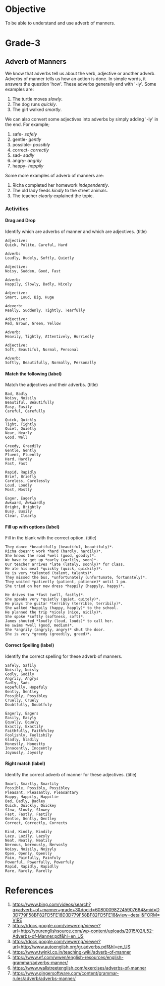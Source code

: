 # Objective

To be able to understand and use adverb of manners.

# Grade-3

## Adverb of Manners

We know that adverbs tell us about the verb, adjective or another adverb. Adverbs of manner tells us how an action is done. In simple words, it answers the question 'how'. These adverbs generally end with '-ly'. Some examples are:
1. The turtle moves *slowly*.
2. The dog runs *quickly*.
3. The girl walked *smartly*.

We can also convert some adjectives into adverbs by simply adding '-ly' in the end. For example;
1. safe- *safely*
2. gentle- *gently*
3. possible- *possibly*
4. correct- *correctly*
5. sad- *sadly*
6. angry- *angrily*
7. happy- *happily*

Some more examples of adverb of manners are:
1. Richa completed her homework *independently*.
2. The old lady feeds *kindly* to the street animals.
3. The teacher *clearly* explained the topic.

### Activities

#### Drag and Drop

Identify which are adverbs of manner and which are adjectives. (title)
```
Adjective:
Quick, Polite, Careful, Hard

Adverb:
Loudly, Rudely, Softly, Quietly
```

```
Adjective:
Noisy, Sudden, Good, Fast

Adverb:
Happily, Slowly, Badly, Nicely
```

```
Adjective:
Smart, Loud, Big, Huge

Adeverb:
Really, Suddenly, Tightly, Tearfully
```

```
Adjective:
Red, Brown, Green, Yellow

Adverb:
Heavily, Tightly, Attentively, Hurriedly
```

```
Adjective:
Soft, Beautiful, Normal, Personal

Adverb:
Softly, Beautifully, Normally, Personally
```

#### Match the following (label)

Match the adjectives and their adverbs. (title)
```
Bad, Badly
Noisy, Noisily
Beautiful, Beautifully
Easy, Easily
Careful, Carefully
```

```
Quick, Quickly
Tight, Tightly
Quiet, Quietly
Near, Nearly
Good, Well
```

```
Greedy, Greedily
Gentle, Gently
Fluent, Fluently
Hard, Hardly
Fast, Fast
```

```
Rapid, Rapidly
Brief, Briefly
Careless, Carelessly
Loud, Loudly
Most, Mostly
```

```
Eager, Eagerly
Awkward, Awkwardly
Bright, Brightly
Busy, Busily
Clear, Clearly
```

#### Fill up with options (label)

Fill in the blank with the correct option. (title)
```
They dance *beautifully (beautiful, beautifuly)*.
Richa doesn't work *hard (hardly, hardily)*.
She knows the road *well (good, goodly)*.
We have to get up *early (earlily, soon)*.
Our teacher arrives *late (lately, soonly)* for class.
He ate his meal *quickly (quick, quickily)*.
He is very *talented (talent, talents)*.
They missed the bus, *unfortunately (unfortunate, fortunately)*.
They waited *patiently (patient, patience)* until 1 pm.
She tried on her new dress *happily (happyly, happy)*.
```

```
He drives too *fast (well, fastly)*.
She speaks very *quietly (quiet, quitely)*.
He plays the guitar *terribly (terrible, terribily)*.
She walked *happily (happy, happly)* to the school.
He planned the trip *nicely (nice, nicily)*.
She spoke *softly (softness, soft)*.
James shouted *loudly (loud, louds)* to call her.
He swims *well (good, medium)*.
She *angrily (angryly, angry)* shut the door.
She is very *greedy (greedily, greed)*.
```

#### Correct Spelling (label)

Identify the correct spelling for these adverb of manners.
```
Safely, Safily
Noisily, Noisly
Godly, Godily
Angrily, Angrys
Sadly, Sads
Hopefully, Hopefuly
Gently, Gentley
Possibly, Possibley
Cruelly, Cruely
Doubtfully, Doubtfuly
```

```
Eagerly, Eagers
Easily, Easyly
Equally, Equaly
Exactly, Exactily
Faithfully, Faithfuley
Foolishly, Foolishily
Gladly, Gladily
Honestly, Honestty
Innocently, Inocently
Joyously, Joyosly
```

#### Right match (label)

Identify the correct adverb of manner for these adjectives. (title)
```
Smart, Smartly, Smartily
Possible, Possibly, Possibley
Pleasant, Pleasantly, Pleasantary
Happy, Happily, Happilie
Bad, Badly, Badley
Quick, Quickly, Quickey
Slow, Slowly, Slowey
Fast, Fastly, Fastily
Gentle, Gently, Gentley
Correct, Correctly, Corrects
```

```
Kind, Kindly, Kindily
Lazy, Lazily, Lazyly
Neat, Neatly, Neatily
Nervous, Nervously, Nervosly
Noisy, Noisily, Noisyly
Open, Openly, Openlly
Pain, Painfully, Painfuly
Powerful, Powerfully, Powerfuly
Rapid, Rapidly, Rapidlly
Rare, Rarely, Rarelly
```

# References

1. https://www.bing.com/videos/search?q=adverb+of+manner+grade+3&docid=608000982245907664&mid=D3D779F58BF82FD5FE18D3D779F58BF82FD5FE18&view=detail&FORM=VIRE
2. https://docs.google.com/viewerng/viewer?url=http://yourenglishsource.com/wp-content/uploads/2015/02/L52-Adverbs-of-Manner.pdf&hl=en_US
3. https://docs.google.com/viewerng/viewer?url=http://www.autoenglish.org/gr.adverbs.pdf&hl=en_US
4. https://www.twinkl.co.in/teaching-wiki/adverb-of-manner
5. https://www.ef.com/wwen/english-resources/english-grammar/adverbs-manner/
6. https://www.wallstreetenglish.com/exercises/adverbs-of-manner
7. https://www.gingersoftware.com/content/grammar-rules/adverb/adverbs-manner/
